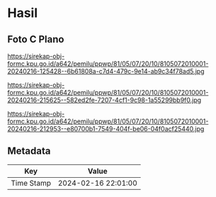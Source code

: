 # Hasil

## Foto C Plano

https://sirekap-obj-formc.kpu.go.id/a642/pemilu/ppwp/81/05/07/20/10/8105072010001-20240216-125428--6b61808a-c7d4-479c-9e14-ab9c34f78ad5.jpg

https://sirekap-obj-formc.kpu.go.id/a642/pemilu/ppwp/81/05/07/20/10/8105072010001-20240216-215625--582ed2fe-7207-4cf1-9c98-1a55299bb9f0.jpg

https://sirekap-obj-formc.kpu.go.id/a642/pemilu/ppwp/81/05/07/20/10/8105072010001-20240216-212953--e80700b1-7549-404f-be06-04f0acf25440.jpg


## Metadata

| Key        | Value               |
| ---------- | ------------------- |
| Time Stamp | 2024-02-16 22:01:00 |



